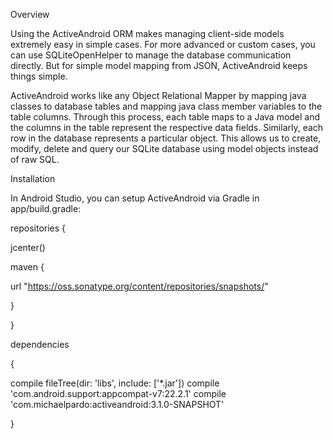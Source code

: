 Overview

Using the ActiveAndroid ORM makes managing client-side models extremely easy in simple cases. For more advanced or custom cases, you can use SQLiteOpenHelper to manage the database communication directly. But for simple model mapping from JSON, ActiveAndroid keeps things simple.

ActiveAndroid works like any Object Relational Mapper by mapping java classes to database tables and mapping java class member variables to the table columns. Through this process, each table maps to a Java model and the columns in the table represent the respective data fields. Similarly, each row in the database represents a particular object. This allows us to create, modify, delete and query our SQLite database using model objects instead of raw SQL.

Installation

In Android Studio, you can setup ActiveAndroid via Gradle in app/build.gradle:

repositories {

jcenter()

maven { 

url "https://oss.sonatype.org/content/repositories/snapshots/"

}

}

dependencies 

{

compile fileTree(dir: 'libs', include: ['*.jar'])
compile 'com.android.support:appcompat-v7:22.2.1'
compile 'com.michaelpardo:activeandroid:3.1.0-SNAPSHOT'

}
